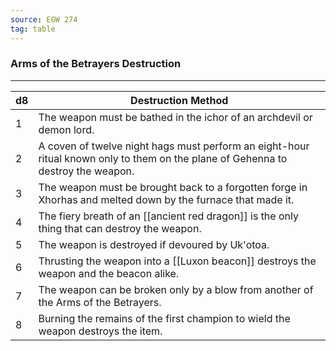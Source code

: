 ```yaml
---
source: EGW 274
tag: table
---
```


### Arms of the Betrayers Destruction
---
|d8|Destruction Method|
|----|------------|
|1|The weapon must be bathed in the ichor of an archdevil or demon lord.|
|2|A coven of twelve night hags must perform an eight-hour ritual known only to them on the plane of Gehenna to destroy the weapon.|
|3|The weapon must be brought back to a forgotten forge in Xhorhas and melted down by the furnace that made it.|
|4|The fiery breath of an [[ancient red dragon]] is the only thing that can destroy the weapon.|
|5|The weapon is destroyed if devoured by Uk'otoa.|
|6|Thrusting the weapon into a [[Luxon beacon]] destroys the weapon and the beacon alike.|
|7|The weapon can be broken only by a blow from another of the Arms of the Betrayers.|
|8|Burning the remains of the first champion to wield the weapon destroys the item.|
